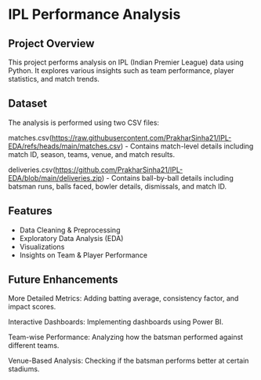 # IPL Performance Analysis

## Project Overview
This project performs analysis on IPL (Indian Premier League) data using Python. It explores various insights such as team performance, player statistics, and match trends.

## Dataset

The analysis is performed using two CSV files:

matches.csv(https://raw.githubusercontent.com/PrakharSinha21/IPL-EDA/refs/heads/main/matches.csv) - Contains match-level details including match ID, season, teams, venue, and match results.

deliveries.csv(https://github.com/PrakharSinha21/IPL-EDA/blob/main/deliveries.zip) - Contains ball-by-ball details including batsman runs, balls faced, bowler details, dismissals, and match ID.

## Features
- Data Cleaning & Preprocessing
- Exploratory Data Analysis (EDA)
- Visualizations
- Insights on Team & Player Performance

## Future Enhancements

More Detailed Metrics: Adding batting average, consistency factor, and impact scores.

Interactive Dashboards: Implementing dashboards using Power BI.

Team-wise Performance: Analyzing how the batsman performed against different teams.

Venue-Based Analysis: Checking if the batsman performs better at certain stadiums.
